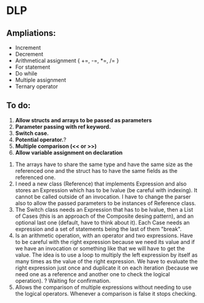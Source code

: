 # DLP

## Ampliations:
- Increment
- Decrement
- Arithmetical assignment { +=, -=, *=, /= }
- For statement
- Do while
- Multiple assignment
- Ternary operator

## To do:
1) **Allow structs and arrays to be passed as parameters**
2) **Parameter passing with ref keyword.**
3) **Switch case.**
4) **Potential operator.**?
5) **Multiple comparison (<< or >>)**
6) **Allow variable assignment on declaration**

1. The arrays have to share the same type and have the same size as the referenced one and the struct has to have the same fields as the referenced one.
2. I need a new class (Reference) that implements Expression and also stores an Expression which has to be lvalue (be careful with indexing). It cannot be called outside of an invocation. I have to change the parser also to allow the passed parameters to be instances of Reference class.
3. The Switch class needs an Expression that has to be lvalue, then a List of Cases (this is an approach of the Composite desing pattern), and an optional last one (default, have to think about it). Each Case needs an expression and a set of statements being the last of them "break".
4. Is an arithmetic operation, with an operator and two expressions. Have to be careful with the right expression because we need its value and if we have an invocation or something like that we will have to get the value. The idea is to use a loop to multiply the left expression by itself as many times as the value of the right expression. We have to evaluate the right expression just once and duplicate it on each iteration (because we need one as a reference and another one to check the logical operation). ? Waiting for confirmation.
5. Allows the comparison of multiple expressions without needing to use the logical operators. Whenever a comparison is false it stops checking.

